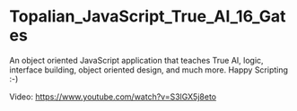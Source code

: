 # Topalian_JavaScript_True_AI_16_Gates
An object oriented JavaScript application that teaches True AI, logic, interface building, object oriented design, and much more. Happy Scripting :-)

Video: https://www.youtube.com/watch?v=S3lGX5j8eto
